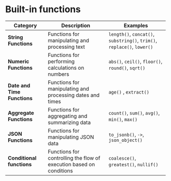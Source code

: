 # Built-in functions

| Category                | Description                                                         | Examples                                                                |
| ----------------------- | ------------------------------------------------------------------- | ----------------------------------------------------------------------- |
| **String Functions**        | Functions for manipulating and processing text                      | `length()`, `concat()`, `substring()`, `trim()`, `replace()`, `lower()` |
| **Numeric Functions**       | Functions for performing calculations on numbers                    | `abs()`, `ceil()`, `floor()`, `round()`, `sqrt()`                       |
| **Date and Time Functions** | Functions for manipulating and processing dates and times           | `age()` , `extract()`                                                   |
| **Aggregate Functions**     | Functions for aggregating and summarizing data                      | `count()`, `sum()`, `avg()`, `min()`, `max()`                           |
| **JSON Functions**          | Functions for manipulating JSON data                                | `to_jsonb()`, `->`, `json_object()`                                     |
| **Conditional functions**   | Functions for controlling the flow of execution based on conditions | `coalesce()`, `greatest()`, `nullif()`                                  |

